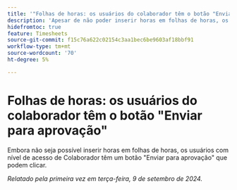 ```yaml
---
title: '"Folhas de horas: os usuários do colaborador têm o botão "Enviar para aprovação"'
description: 'Apesar de não poder inserir horas em folhas de horas, os usuários com nível de acesso de Colaborador têm um botão "Enviar para aprovação" no qual podem clicar.'
hidefromtoc: true
feature: Timesheets
source-git-commit: f15c76a622c02154c3aa1bec6be9603af18bbf91
workflow-type: tm+mt
source-wordcount: '70'
ht-degree: 5%

---
```


# Folhas de horas: os usuários do colaborador têm o botão &quot;Enviar para aprovação&quot;

Embora não seja possível inserir horas em folhas de horas, os usuários com nível de acesso de Colaborador têm um botão &quot;Enviar para aprovação&quot; que podem clicar.

_Relatado pela primeira vez em terça-feira, 9 de setembro de 2024._

